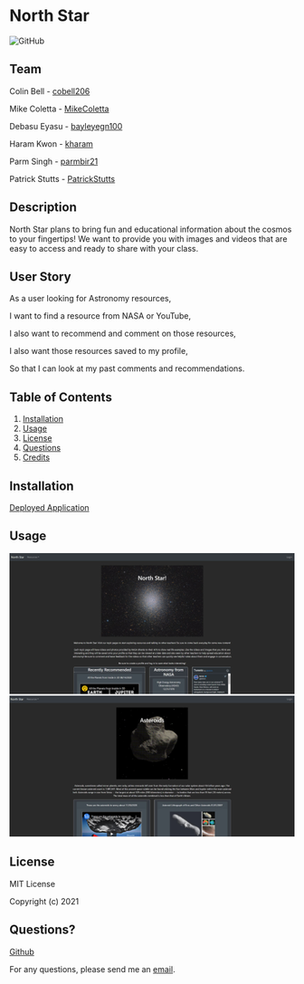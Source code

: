# North Star

![GitHub](https://img.shields.io/github/license/MikeColetta/astronomyta)

## Team

Colin Bell - [cobell206](https://github.com/cobell206)

Mike Coletta - [MikeColetta](https://github.com/MikeColetta)

Debasu Eyasu - [bayleyegn100](https://github.com/bayleyegn100)

Haram Kwon - [kharam](https://github.com/kharam)

Parm Singh - [parmbir21](https://github.com/parmbir21)

Patrick Stutts - [PatrickStutts](https://github.com/PatrickStutts)

## Description

North Star plans to bring fun and educational information about the cosmos to your fingertips! We want to provide you with images and videos that are easy to access and ready to share with your class.  

## User Story

As a user looking for Astronomy resources,

I want to find a resource from NASA or YouTube,

I also want to recommend and comment on those resources,

I also want those resources saved to my profile,

So that I can look at my past comments and recommendations.
    
## Table of Contents
1. [Installation](#installation)
2. [Usage](#usage)
3. [License](#license)
4. [Questions](#questions)
5. [Credits](#credits)
    
## Installation
    
[Deployed Application](https://whispering-depths-08329.herokuapp.com/)
    
## Usage

![Screenshot1](./client/src/assets/images/Screenshot1.JPG)
![Screenshot2](./client/src/assets/images/Screenshot2.JPG)

## License
    
MIT License
    
Copyright (c) 2021
          
## Questions?
    
[Github]()
  
For any questions, please send me an [email](mailto:jdoe53736@gmail.com).